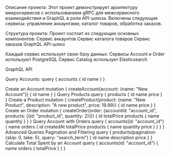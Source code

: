 Описание проекта:
Этот проект демонстрирует архитектуру микросервисов с использованием gRPC для межсервисного взаимодействия и GraphQL в роли API-шлюза.
Включены следующие сервисы:
управление аккаунтами,
каталог товаров,
обработка заказов.

Структура проекта:
Проект состоит из следующих основных компонентов:
Сервис аккаунтов
Сервис каталога товаров
Сервис заказов
GraphQL API-шлюз

Каждый сервис использует свою базу данных:
Сервисы Account и Order используют PostgreSQL
Сервис Catalog использует Elasticsearch

GraphQL API 

Query Accounts:
query {
  accounts {
    id
    name
  }
}

Create an Account
mutation {
  createAccount(account: {name: "New Account"}) {
    id
    name
  }
}
Query Products
query {
  products {
    id
    name
    price
  }
}
Create a Product
mutation {
  createProduct(product: {name: "New Product", description: "A new product", price: 19.99}) {
    id
    name
    price
  }
}
Create an Order
mutation {
  createOrder(order: {accountId: "account_id", products: [{id: "product_id", quantity: 2}]}) {
    id
    totalPrice
    products {
      name
      quantity
    }
  }
}
Query Account with Orders
query {
  accounts(id: "account_id") {
    name
    orders {
      id
      createdAt
      totalPrice
      products {
        name
        quantity
        price
      }
    }
  }
}
Advanced Queries
Pagination and Filtering
query {
  products(pagination: {skip: 0, take: 5}, query: "search_term") {
    id
    name
    description
    price
  }
}
Calculate Total Spent by an Account
query {
  accounts(id: "account_id") {
    name
    orders {
      totalPrice
    }
  }
}

